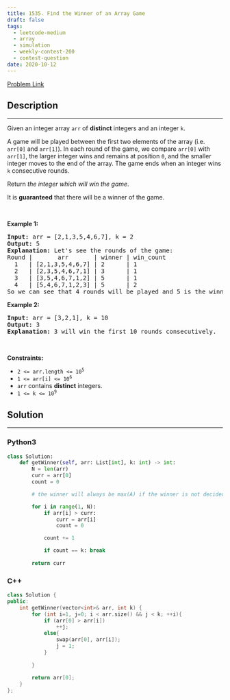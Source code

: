 ```yaml
---
title: 1535. Find the Winner of an Array Game
draft: false
tags: 
  - leetcode-medium
  - array
  - simulation
  - weekly-contest-200
  - contest-question
date: 2020-10-12
---
```


[Problem Link](https://leetcode.com/problems/find-the-winner-of-an-array-game/)

## Description

---
<p>Given an integer array <code>arr</code> of <strong>distinct</strong> integers and an integer <code>k</code>.</p>

<p>A game will be played between the first two elements of the array (i.e. <code>arr[0]</code> and <code>arr[1]</code>). In each round of the game, we compare <code>arr[0]</code> with <code>arr[1]</code>, the larger integer wins and remains at position <code>0</code>, and the smaller integer moves to the end of the array. The game ends when an integer wins <code>k</code> consecutive rounds.</p>

<p>Return <em>the integer which will win the game</em>.</p>

<p>It is <strong>guaranteed</strong> that there will be a winner of the game.</p>

<p>&nbsp;</p>
<p><strong class="example">Example 1:</strong></p>

<pre>
<strong>Input:</strong> arr = [2,1,3,5,4,6,7], k = 2
<strong>Output:</strong> 5
<strong>Explanation:</strong> Let&#39;s see the rounds of the game:
Round |       arr       | winner | win_count
  1   | [2,1,3,5,4,6,7] | 2      | 1
  2   | [2,3,5,4,6,7,1] | 3      | 1
  3   | [3,5,4,6,7,1,2] | 5      | 1
  4   | [5,4,6,7,1,2,3] | 5      | 2
So we can see that 4 rounds will be played and 5 is the winner because it wins 2 consecutive games.
</pre>

<p><strong class="example">Example 2:</strong></p>

<pre>
<strong>Input:</strong> arr = [3,2,1], k = 10
<strong>Output:</strong> 3
<strong>Explanation:</strong> 3 will win the first 10 rounds consecutively.
</pre>

<p>&nbsp;</p>
<p><strong>Constraints:</strong></p>

<ul>
	<li><code>2 &lt;= arr.length &lt;= 10<sup>5</sup></code></li>
	<li><code>1 &lt;= arr[i] &lt;= 10<sup>6</sup></code></li>
	<li><code>arr</code> contains <strong>distinct</strong> integers.</li>
	<li><code>1 &lt;= k &lt;= 10<sup>9</sup></code></li>
</ul>


## Solution

---
### Python3
``` py title='find-the-winner-of-an-array-game'
class Solution:
    def getWinner(self, arr: List[int], k: int) -> int:
        N = len(arr)
        curr = arr[0]
        count = 0

        # the winner will always be max(A) if the winner is not decided after one pass coz no one can beat him

        for i in range(1, N):
            if arr[i] > curr:
                curr = arr[i]
                count = 0

            count += 1

            if count == k: break
        
        return curr

```
### C++
``` cpp title='find-the-winner-of-an-array-game'
class Solution {
public:
    int getWinner(vector<int>& arr, int k) {
        for (int i=1, j=0; i < arr.size() && j < k; ++i){
            if (arr[0] > arr[i])
                ++j;
            else{
                swap(arr[0], arr[i]);
                j = 1;
            }
                
        }
        
        return arr[0];
    }
};


```

